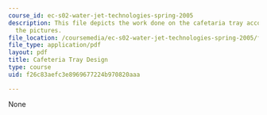 ```yaml
---
course_id: ec-s02-water-jet-technologies-spring-2005
description: This file depicts the work done on the cafetaria tray accompanied with
  the pictures.
file_location: /coursemedia/ec-s02-water-jet-technologies-spring-2005/f26c83aefc3e8969677224b970820aaa_MITEC_S02S05_cafe_tray.pdf
file_type: application/pdf
layout: pdf
title: Cafeteria Tray Design
type: course
uid: f26c83aefc3e8969677224b970820aaa

---
```

None